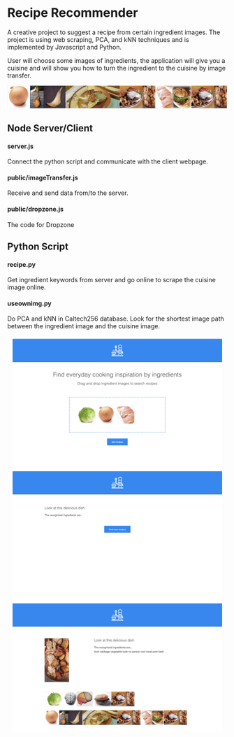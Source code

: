 # Recipe Recommender
A creative project to suggest a recipe from certain ingredient images. 
The project is using web scraping, PCA, and kNN techniques and is implemented by Javascript and Python.

User will choose some images of ingredients, the application will give you a cuisine and will show you how to turn the ingredient to the cuisine by image transfer.

<p align="center">
	<img src="./readme/imagepath.png">
</p>

## Node Server/Client
#### server.js
Connect the python script and communicate with the client webpage.

#### public/imageTransfer.js
Receive and send data from/to the server.

#### public/dropzone.js
The code for Dropzone

## Python Script
#### recipe.py
Get ingredient keywords from server and go online to scrape the cuisine image online.

#### useownimg.py
Do PCA and kNN in Caltech256 database. Look for the shortest image path between the ingredient image and the cuisine image.

<p align="center">
	<img src="./readme/flow1.png" width="480">
	<img src="./readme/flow2.png" width="480">
	<img src="./readme/flow3.png" width="480">
</p>
